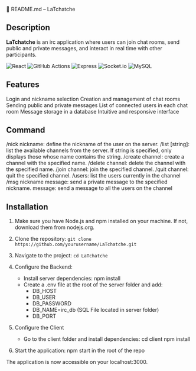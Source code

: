 📜 README.md – LaTchatche

## Description
**LaTchatche** is an irc application where users can join chat rooms, send public and private messages, and interact in real time with other participants.

![React](https://img.shields.io/badge/React-F7DF1E?style=for-the-badge&logo=react&logoColor=20232A) ![GitHub Actions](https://img.shields.io/badge/GitHub_Actions-2088FF?style=for-the-badge&logo=github-actions&logoColor=white) ![Express](https://img.shields.io/badge/Express.js-404D59?style=for-the-badge) ![Socket.io](https://img.shields.io/badge/Socket.io-010101?style=for-the-badge&logo=socket.io&logoColor=white) ![MySQL](https://img.shields.io/badge/MySQL-00758F?style=for-the-badge&logo=mysql&logoColor=white)


## Features
Login and nickname selection
Creation and management of chat rooms
Sending public and private messages
List of connected users in each chat room
Message storage in a database
Intuitive and responsive interface

 ## Command
/nick nickname: define the nickname of the user on the server.
/list [string]: list the available channels from the server. If string is specified, only displays
those whose name contains the string.
/create channel: create a channel with the specified name.
/delete channel: delete the channel with the specified name.
/join channel: join the specified channel.
/quit channel: quit the specified channel.
/users: list the users currently in the channel
/msg nickname message: send a private message to the specified nickname.
message: send a message to all the users on the channel

## Installation

1. Make sure you have Node.js and npm installed on your machine. If not, download them from nodejs.org.
2. Clone the repository: `git clone  https://github.com/yourusername/LaTchatche.git`
3. Navigate to the project: `cd LaTchatche`
4. Configure the Backend:
   - Install server dependencies:
     npm install
   - Create a .env file at the root of the server folder and add:
     - DB_HOST
     - DB_USER
     - DB_PASSWORD
     - DB_NAME=irc_db (SQL File located in server folder)
     - DB_PORT
5. Configure the Client
    - Go to the client folder and install dependencies:
    cd client
    npm install

6. Start the application:
     npm start in the root of the repo

The application is now accessible on your localhost:3000.
